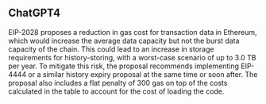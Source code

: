 ## ChatGPT4

EIP-2028 proposes a reduction in gas cost for transaction data in Ethereum, which would increase the average data capacity but not the burst data capacity of the chain. This could lead to an increase in storage requirements for history-storing, with a worst-case scenario of up to 3.0 TB per year. To mitigate this risk, the proposal recommends implementing EIP-4444 or a similar history expiry proposal at the same time or soon after. The proposal also includes a flat penalty of 300 gas on top of the costs calculated in the table to account for the cost of loading the code.
